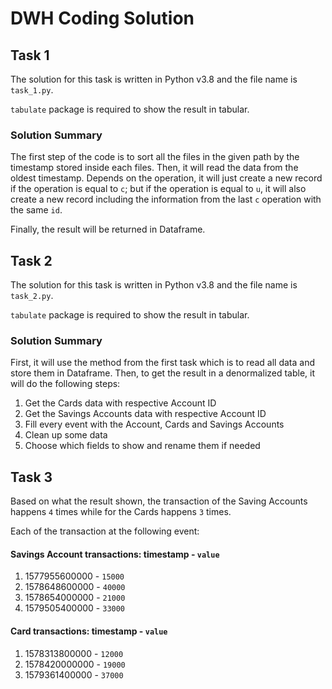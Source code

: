 # DWH Coding Solution

## Task 1

The solution for this task is written in Python v3.8 and the file name is `task_1.py`.

`tabulate` package is required to show the result in tabular.

### Solution Summary

The first step of the code is to sort all the files in the given path by the timestamp stored inside each files. Then,
it will read the data from the oldest timestamp. Depends on the operation, it will just create a new record if the
operation is equal to `c`; but if the operation is equal to `u`, it will also create a new record including the
information from the last `c` operation with the same `id`.

Finally, the result will be returned in Dataframe.

## Task 2

The solution for this task is written in Python v3.8 and the file name is `task_2.py`.

`tabulate` package is required to show the result in tabular.

### Solution Summary
   
First, it will use the method from the first task which is to read all data and store them in Dataframe. Then, to get 
the result in a denormalized table, it will do the following steps:
1. Get the Cards data with respective Account ID
2. Get the Savings Accounts data with respective Account ID
3. Fill every event with the Account, Cards and Savings Accounts
4. Clean up some data
5. Choose which fields to show and rename them if needed

## Task 3

Based on what the result shown, the transaction of the Saving Accounts happens `4` times while for the Cards happens `3`
times.

Each of the transaction at the following event:
#### Savings Account transactions: timestamp - `value`
1. 1577955600000 - `15000`
2. 1578648600000 - `40000`
3. 1578654000000 - `21000`
3. 1579505400000 - `33000`

#### Card transactions: timestamp - `value`
1. 1578313800000 - `12000`
2. 1578420000000 - `19000`
3. 1579361400000 - `37000`
